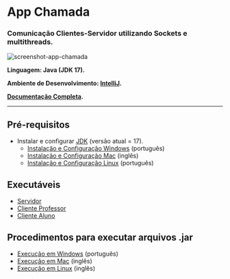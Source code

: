 # App Chamada

### Comunicação Clientes-Servidor utilizando Sockets e multithreads.

![screenshot-app-chamada](https://user-images.githubusercontent.com/77688036/137595496-8119052d-c2ed-4c51-b9c6-edf4281c767e.png)

**Linguagem: Java (JDK 17).**

**Ambiente de Desenvolvimento: [IntelliJ](https://www.jetbrains.com/pt-br/idea/).**

**[Documentação Completa](documents/manual-app-chamada.pdf).**

****

## Pré-requisitos
- Instalar e configurar [JDK](https://www.oracle.com/java/technologies/downloads/) (versão atual = 17).
    - [Instalação e Configuração Windows](https://www.youtube.com/watch?v=Cq7gdAVPlF4) (português)
    - [Instalação e Configuração Mac](https://www.youtube.com/watch?v=N3U-xdUxr7U) (inglês)
    - [Instalação e Configuração Linux](https://www.youtube.com/watch?v=jARiy3DZdwg) (português)

## Executáveis
- [Servidor](jar/Servidor.jar)
- [Cliente Professor](jar/ClienteProfessor.jar)
- [Cliente Aluno](jar/ClienteAluno.jar)

## Procedimentos para executar arquivos .jar
- [Execução em Windows](shorturl.at/cyDQV) (português)
- [Execução em Mac](https://www.youtube.com/watch?v=lV3npU1NbHQ) (inglês)
- [Execução em Linux](https://www.youtube.com/watch?v=DVD9DIxs9Lo) (inglês)
